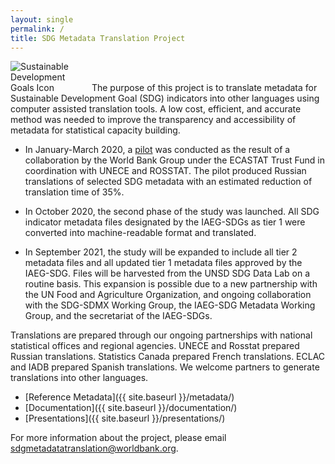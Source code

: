 ```yaml
---
layout: single
permalink: /
title: SDG Metadata Translation Project
---
```

<img alt="Sustainable Development Goals Icon" src="{{ site.baseurl }}/assets/img/sdg-icon.png" class="align-left" style="max-width:25%" />
The purpose of this project is to translate metadata for Sustainable Development Goal (SDG) indicators into other languages using computer assisted translation tools. A low cost, efficient, and accurate method was needed to improve the transparency and accessibility of metadata for statistical capacity building.

* In January-March 2020, a [pilot](https://worldbank.github.io/sdg-metadata/pilot/) was conducted as the result of a collaboration by the World Bank Group under the ECASTAT Trust Fund in coordination with UNECE and ROSSTAT. The pilot produced Russian translations of selected SDG metadata with an estimated reduction of translation time of 35%. 

* In October 2020, the second phase of the study was launched. All SDG indicator metadata files designated by the IAEG-SDGs as tier 1 were converted into machine-readable format and translated. 

* In September 2021, the study will be expanded to include all tier 2 metadata files and all updated tier 1 metadata files approved by the IAEG-SDG. Files will be harvested from the UNSD SDG Data Lab on a routine basis. This expansion is possible due to a new partnership with the UN Food and Agriculture Organization, and ongoing collaboration with the SDG-SDMX Working Group, the IAEG-SDG Metadata Working Group, and the secretariat of the IAEG-SDGs.

Translations are prepared through our ongoing partnerships with national statistical offices and regional agencies. UNECE and Rosstat prepared Russian translations. Statistics Canada prepared French translations. ECLAC and IADB prepared Spanish translations. We welcome partners to generate translations into other languages.

* [Reference Metadata]({{ site.baseurl }}/metadata/)
* [Documentation]({{ site.baseurl }}/documentation/)
* [Presentations]({{ site.baseurl }}/presentations/)

For more information about the project, please email <sdgmetadatatranslation@worldbank.org>.
